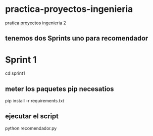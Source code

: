# practica-proyectos-ingenieria
pratica proyectos ingenieria 2 

## tenemos dos Sprints uno para recomendador 

# Sprint 1
cd sprint1
## meter los paquetes pip necesatios
pip install -r requirements.txt
## ejecutar el script
python recomendador.py
